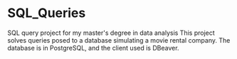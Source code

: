 # SQL_Queries
 SQL query project for my master's degree in data analysis
This project solves queries posed to a database simulating a movie rental company.
The database is in PostgreSQL, and the client used is DBeaver.
